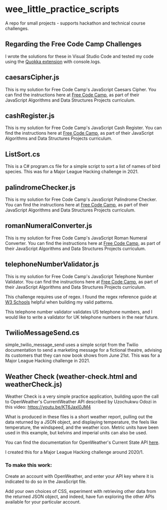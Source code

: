 # wee_little_practice_scripts
A repo for small projects - supports hackathon and technical course challenges. 

## Regarding the Free Code Camp Challenges
I wrote the solutions for these in Visual Studio Code and tested my code using the [Quokka extension](https://quokkajs.com/) with console.logs.

## caesarsCipher.js
This is my solution for Free Code Camp's JavaScript Caesars Cipher.
You can find the instructions here at [Free Code Camp](https://www.freecodecamp.org/learn/javascript-algorithms-and-data-structures/javascript-algorithms-and-data-structures-projects/caesars-cipher), as part of their JavaScript Algorithms and Data Structures Projects curriculum.

## cashRegister.js
This is my solution for Free Code Camp's JavaScript Cash Register.
You can find the instructions here at [Free Code Camp](https://www.freecodecamp.org/learn/javascript-algorithms-and-data-structures/javascript-algorithms-and-data-structures-projects/cash-register), as part of their JavaScript Algorithms and Data Structures Projects curriculum.

## ListSort.cs
This is a C# program.cs file for a simple script to sort a list of names of bird species. This was for a Major League Hacking challenge in 2021.

## palindromeChecker.js
This is my solution for Free Code Camp's JavaScript Palindrome Checker.
You can find the instructions here at [Free Code Camp](https://www.freecodecamp.org/learn/javascript-algorithms-and-data-structures/javascript-algorithms-and-data-structures-projects/palindrome-checker), as part of their JavaScript Algorithms and Data Structures Projects curriculum.

## romanNumeralConverter.js
This is my solution for Free Code Camp's JavaScript Roman Numeral Converter.
You can find the instructions here at [Free Code Camp](https://www.freecodecamp.org/learn/javascript-algorithms-and-data-structures/javascript-algorithms-and-data-structures-projects/roman-numeral-converter), as part of their JavaScript Algorithms and Data Structures Projects curriculum.

## telephoneNumberValidator.js
This is my solution for Free Code Camp's JavaScript Telephone Number Validator.
You can find the instructions here at [Free Code Camp](https://www.freecodecamp.org/learn/javascript-algorithms-and-data-structures/javascript-algorithms-and-data-structures-projects/telephone-number-validator), as part of their JavaScript Algorithms and Data Structures Projects curriculum.

This challenge requires use of regex. I found the regex reference guide at [W3 Schools](https://www.w3schools.com/jsref/jsref_obj_regexp.asp) helpful when building my valid patterns.

This telephone number validator validates US telephone numbers, and I would like to write a validator for UK telephone numbers in the near future.

## TwilioMessageSend.cs
simple_twilio_message_send uses a simple script from the Twilio documentation to send a marketing message for a fictional theatre, advising its customers that they can now book shows from June 21st. This was for a Major League Hacking challenge in 2021.

## Weather Check (weather-check.html and weatherCheck.js)
Weather Check is a very simple practice application, building upon the call to OpenWeather's CurrentWeather API described by Uzochukwu Odozi in this video:
https://youtu.be/KT6Jaxl0JM4

What is produced in these files is a short weather report, pulling out the data returned by a JSON object, and displaying temperature, the feels like temperature, the windspeed, and the weather icon. Metric units have been used in this example, but kelvins and imperial units can also be used.

You can find the documentation for OpenWeather's Current State API [here](https://openweathermap.org/current).

I created this for a Major League Hacking challenge around 2020/1.

### To make this work:
Create an account with OpenWeather, and enter your API key where it is indicated to do so in the JavaScript file.

Add your own choices of CSS, experiment with retrieving other data from the returned JSON object, 
and indeed, have fun exploring the other APIs available for your particular account.
